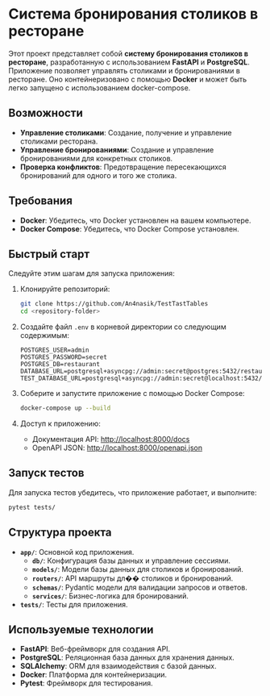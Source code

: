 
# Система бронирования столиков в ресторане

Этот проект представляет собой **систему бронирования столиков в ресторане**, разработанную с использованием **FastAPI** и **PostgreSQL**. Приложение позволяет управлять столиками и бронированиями в ресторане. Оно контейнеризовано с помощью **Docker** и может быть легко запущено с использованием docker-compose.

## Возможности

- **Управление столиками**: Создание, получение и управление столиками ресторана.
- **Управление бронированиями**: Создание и управление бронированиями для конкретных столиков.
- **Проверка конфликтов**: Предотвращение пересекающихся бронирований для одного и того же столика.

## Требования

- **Docker**: Убедитесь, что Docker установлен на вашем компьютере.
- **Docker Compose**: Убедитесь, что Docker Compose установлен.

## Быстрый старт

Следуйте этим шагам для запуска приложения:

1. Клонируйте репозиторий:
   ```bash
   git clone https://github.com/An4nasik/TestTastTables
   cd <repository-folder>
   ```

2. Создайте файл `.env` в корневой директории со следующим содержимым:
   ```dotenv
   POSTGRES_USER=admin
   POSTGRES_PASSWORD=secret
   POSTGRES_DB=restaurant
   DATABASE_URL=postgresql+asyncpg://admin:secret@postgres:5432/restaurant
   TEST_DATABASE_URL=postgresql+asyncpg://admin:secret@localhost:5432/restaurant
   ```

3. Соберите и запустите приложение с помощью Docker Compose:
   ```bash
   docker-compose up --build
   ```

4. Доступ к приложению:
   - Документация API: [http://localhost:8000/docs](http://localhost:8000/docs)
   - OpenAPI JSON: [http://localhost:8000/openapi.json](http://localhost:8000/openapi.json)

## Запуск тестов

Для запуска тестов убедитесь, что приложение работает, и выполните:
```bash
pytest tests/
```

## Структура проекта

- **`app/`**: Основной код приложения.
  - **`db/`**: Конфигурация базы данных и управление сессиями.
  - **`models/`**: Модели базы данных для столиков и бронирований.
  - **`routers/`**: API маршруты дл�� столиков и бронирований.
  - **`schemas/`**: Pydantic модели для валидации запросов и ответов.
  - **`services/`**: Бизнес-логика для бронирований.
- **`tests/`**: Тесты для приложения.

## Используемые технологии

- **FastAPI**: Веб-фреймворк для создания API.
- **PostgreSQL**: Реляционная база данных для хранения данных.
- **SQLAlchemy**: ORM для взаимодействия с базой данных.
- **Docker**: Платформа для контейнеризации.
- **Pytest**: Фреймворк для тестирования.

